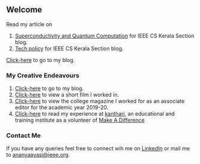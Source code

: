 ## Welcome 

Read my article on
1. [Superconductivity and Quantum Computation](https://cs.ieeekerala.org/2020/11/23/superconductivity-and-quantum-computation/) for IEEE CS Kerala Section blog.
2. [Tech policy](https://cs.ieeekerala.org/2020/09/21/technology-inclusive-or-intrusive/) for IEEE CS Kerala Section blog.

[Click-here](http://ayasi-kaleidoscope.blogspot.com/) to go to my blog.


### My Creative Endeavours
1. [Click-here](http://ayasi-kaleidoscope.blogspot.com/) to go to my blog.
2. [Click-here](https://www.youtube.com/watch?v=MIzbZ9G8QiM&t=2s) to view a short film I worked in.
3. [Click-here](https://cetmagazine.ml/) to view the college magazine I worked for as an associate editor for the academic year 2019-20.
4. [Click-here](https://www.kanthari.org/corona-blog-day-49-12-05-2020/) to read my experience at [kanthari](https://www.kanthari.org/), an educational and training institute as a volunteer of [Make A Difference](https://makeadiff.in/)



### Contact Me
If you have any queries feel free to connect wih me on [LinkedIn](https://www.linkedin.com/in/ananya-ayasi-0b654a166/) or mail me to ananyaayasi@ieee.org.
